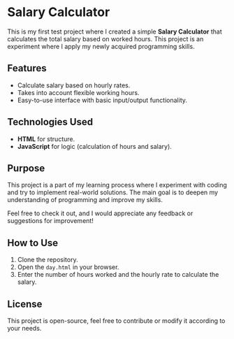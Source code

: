 # Salary Calculator

This is my first test project where I created a simple **Salary Calculator** that calculates the total salary based on worked hours. This project is an experiment where I apply my newly acquired programming skills.

## Features
- Calculate salary based on hourly rates.
- Takes into account flexible working hours.
- Easy-to-use interface with basic input/output functionality.

## Technologies Used
- **HTML** for structure.
- **JavaScript** for logic (calculation of hours and salary).

## Purpose
This project is a part of my learning process where I experiment with coding and try to implement real-world solutions. The main goal is to deepen my understanding of programming and improve my skills.

Feel free to check it out, and I would appreciate any feedback or suggestions for improvement!

## How to Use
1. Clone the repository.
2. Open the `day.html` in your browser.
3. Enter the number of hours worked and the hourly rate to calculate the salary.

## License
This project is open-source, feel free to contribute or modify it according to your needs.
